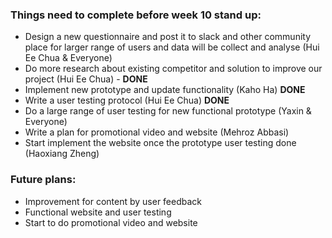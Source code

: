 ### Things need to complete before week 10 stand up:

- Design a new questionnaire and post it to slack and other community place for larger range of users and data will be collect and analyse (Hui Ee Chua & Everyone)
- Do more research about existing competitor and solution to improve our project (Hui Ee Chua) - **DONE**
- Implement new prototype and update functionality (Kaho Ha) **DONE**
- Write a user testing protocol (Hui Ee Chua) **DONE**
- Do a large range of user testing for new functional prototype (Yaxin & Everyone)
- Write a plan for promotional video and website (Mehroz Abbasi) 
- Start implement the website once the prototype user testing done (Haoxiang Zheng)

### Future plans:

- Improvement for content by user feedback
- Functional website and user testing 
- Start to do promotional video and website

